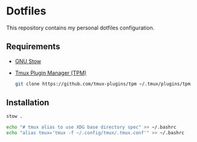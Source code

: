 # Dotfiles

This repository contains my personal dotfiles configuration.

## Requirements

- [GNU Stow](https://www.gnu.org/software/stow/)
- [Tmux Plugin Manager (TPM)](https://github.com/tmux-plugins/tpm)

  ```bash
  git clone https://github.com/tmux-plugins/tpm ~/.tmux/plugins/tpm
  ```

## Installation

```bash
stow .

echo "# tmux alias to use XDG base directory spec" >> ~/.bashrc
echo "alias tmux='tmux -f ~/.config/tmux/.tmux.conf'" >> ~/.bashrc
```
